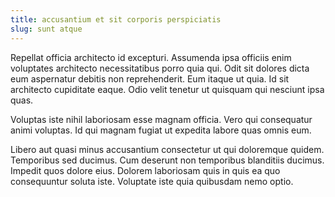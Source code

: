 ```yaml
---
title: accusantium et sit corporis perspiciatis
slug: sunt atque
---
```


Repellat officia architecto id excepturi. Assumenda ipsa officiis enim voluptates architecto necessitatibus porro quia qui. Odit sit dolores dicta eum aspernatur debitis non reprehenderit. Eum itaque ut quia. Id sit architecto cupiditate eaque. Odio velit tenetur ut quisquam qui nesciunt ipsa quas.

Voluptas iste nihil laboriosam esse magnam officia. Vero qui consequatur animi voluptas. Id qui magnam fugiat ut expedita labore quas omnis eum.

Libero aut quasi minus accusantium consectetur ut qui doloremque quidem. Temporibus sed ducimus. Cum deserunt non temporibus blanditiis ducimus. Impedit quos dolore eius. Dolorem laboriosam quis in quis ea quo consequuntur soluta iste. Voluptate iste quia quibusdam nemo optio.
